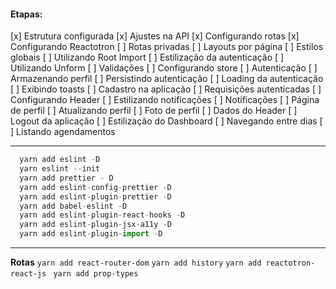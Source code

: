 #### Etapas:
[x] Estrutura configurada
[x] Ajustes na API
[x] Configurando rotas
[x] Configurando Reactotron
[ ] Rotas privadas
[ ] Layouts por página
[ ] Estilos globais
[ ] Utilizando Root Import
[ ] Estilização da autenticação
[ ] Utilizando Unform
[ ] Validações
[ ] Configurando store
[ ] Autenticação
[ ] Armazenando perfil
[ ] Persistindo autenticação
[ ] Loading da autenticação
[ ] Exibindo toasts
[ ] Cadastro na aplicação
[ ] Requisições autenticadas
[ ] Configurando Header
[ ] Estilizando notificações
[ ] Notificações
[ ] Página de perfil
[ ] Atualizando perfil
[ ] Foto de perfil
[ ] Dados do Header
[ ] Logout da aplicação
[ ] Estilização do Dashboard
[ ] Navegando entre dias
[ ] Listando agendamentos

---

```js
  yarn add eslint -D
  yarn eslint --init
  yarn add prettier - D
  yarn add eslint-config-prettier -D
  yarn add eslint-plugin-prettier -D
  yarn add babel-eslint -D
  yarn add eslint-plugin-react-hooks -D
  yarn add eslint-plugin-jsx-a11y -D
  yarn add eslint-plugin-import -D
```

---

__Rotas__
`yarn add react-router-dom`
`yarn add history`
`yarn add reactotron-react-js `
`yarn add prop-types`